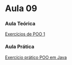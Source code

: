 # Aula 09<br>

### Aula Teórica<br>
[Exercícios de POO 1](https://www.youtube.com/watch?v=TaqBuubOBgI)
<br>

### Aula Prática<br>
[Exercício prático POO em Java](https://www.youtube.com/watch?v=xgqrkCcH6Ko)